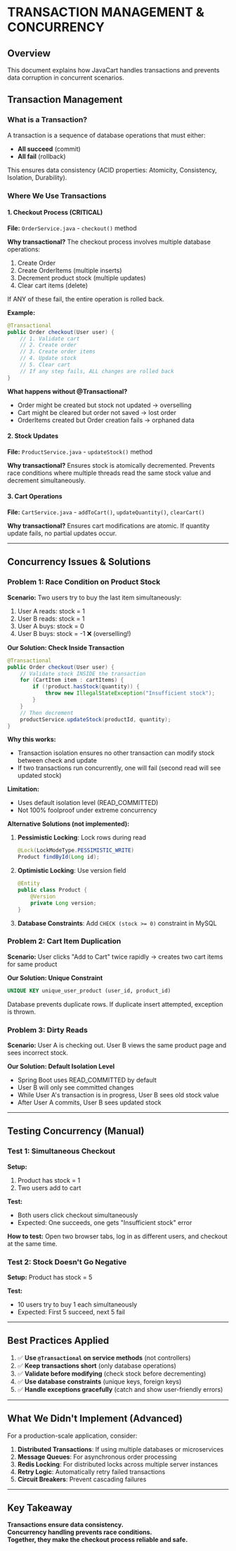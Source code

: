 # TRANSACTION MANAGEMENT & CONCURRENCY

## Overview

This document explains how JavaCart handles transactions and prevents data corruption in concurrent scenarios.

## Transaction Management

### What is a Transaction?

A transaction is a sequence of database operations that must either:
- **All succeed** (commit)
- **All fail** (rollback)

This ensures data consistency (ACID properties: Atomicity, Consistency, Isolation, Durability).

### Where We Use Transactions

#### 1. **Checkout Process** (CRITICAL)

**File:** `OrderService.java` - `checkout()` method

**Why transactional?**
The checkout process involves multiple database operations:
1. Create Order
2. Create OrderItems (multiple inserts)
3. Decrement product stock (multiple updates)
4. Clear cart items (delete)

If ANY of these fail, the entire operation is rolled back.

**Example:**
```java
@Transactional
public Order checkout(User user) {
    // 1. Validate cart
    // 2. Create order
    // 3. Create order items
    // 4. Update stock
    // 5. Clear cart
    // If any step fails, ALL changes are rolled back
}
```

**What happens without @Transactional?**
- Order might be created but stock not updated → overselling
- Cart might be cleared but order not saved → lost order
- OrderItems created but Order creation fails → orphaned data

#### 2. **Stock Updates**

**File:** `ProductService.java` - `updateStock()` method

**Why transactional?**
Ensures stock is atomically decremented. Prevents race conditions where multiple threads read the same stock value and decrement simultaneously.

#### 3. **Cart Operations**

**File:** `CartService.java` - `addToCart()`, `updateQuantity()`, `clearCart()`

**Why transactional?**
Ensures cart modifications are atomic. If quantity update fails, no partial updates occur.

---

## Concurrency Issues & Solutions

### Problem 1: Race Condition on Product Stock

**Scenario:**
Two users try to buy the last item simultaneously:
1. User A reads: stock = 1
2. User B reads: stock = 1
3. User A buys: stock = 0
4. User B buys: stock = -1 ❌ (overselling!)

**Our Solution: Check Inside Transaction**
```java
@Transactional
public Order checkout(User user) {
    // Validate stock INSIDE the transaction
    for (CartItem item : cartItems) {
        if (!product.hasStock(quantity)) {
            throw new IllegalStateException("Insufficient stock");
        }
    }
    // Then decrement
    productService.updateStock(productId, quantity);
}
```

**Why this works:**
- Transaction isolation ensures no other transaction can modify stock between check and update
- If two transactions run concurrently, one will fail (second read will see updated stock)

**Limitation:**
- Uses default isolation level (READ_COMMITTED)
- Not 100% foolproof under extreme concurrency

**Alternative Solutions (not implemented):**
1. **Pessimistic Locking**: Lock rows during read
   ```java
   @Lock(LockModeType.PESSIMISTIC_WRITE)
   Product findById(Long id);
   ```

2. **Optimistic Locking**: Use version field
   ```java
   @Entity
   public class Product {
       @Version
       private Long version;
   }
   ```

3. **Database Constraints**: Add `CHECK (stock >= 0)` constraint in MySQL

### Problem 2: Cart Item Duplication

**Scenario:**
User clicks "Add to Cart" twice rapidly → creates two cart items for same product

**Our Solution: Unique Constraint**
```sql
UNIQUE KEY unique_user_product (user_id, product_id)
```

Database prevents duplicate rows. If duplicate insert attempted, exception is thrown.

### Problem 3: Dirty Reads

**Scenario:**
User A is checking out. User B views the same product page and sees incorrect stock.

**Our Solution: Default Isolation Level**
- Spring Boot uses READ_COMMITTED by default
- User B will only see committed changes
- While User A's transaction is in progress, User B sees old stock value
- After User A commits, User B sees updated stock

---

## Testing Concurrency (Manual)

### Test 1: Simultaneous Checkout

**Setup:**
1. Product has stock = 1
2. Two users add to cart

**Test:**
- Both users click checkout simultaneously
- Expected: One succeeds, one gets "Insufficient stock" error

**How to test:**
Open two browser tabs, log in as different users, and checkout at the same time.

### Test 2: Stock Doesn't Go Negative

**Setup:**
Product has stock = 5

**Test:**
- 10 users try to buy 1 each simultaneously
- Expected: First 5 succeed, next 5 fail

---

## Best Practices Applied

1. ✅ **Use `@Transactional` on service methods** (not controllers)
2. ✅ **Keep transactions short** (only database operations)
3. ✅ **Validate before modifying** (check stock before decrementing)
4. ✅ **Use database constraints** (unique keys, foreign keys)
5. ✅ **Handle exceptions gracefully** (catch and show user-friendly errors)

---

## What We Didn't Implement (Advanced)

For a production-scale application, consider:

1. **Distributed Transactions**: If using multiple databases or microservices
2. **Message Queues**: For asynchronous order processing
3. **Redis Locking**: For distributed locks across multiple server instances
4. **Retry Logic**: Automatically retry failed transactions
5. **Circuit Breakers**: Prevent cascading failures

---

## Key Takeaway

**Transactions ensure data consistency.**  
**Concurrency handling prevents race conditions.**  
**Together, they make the checkout process reliable and safe.**
